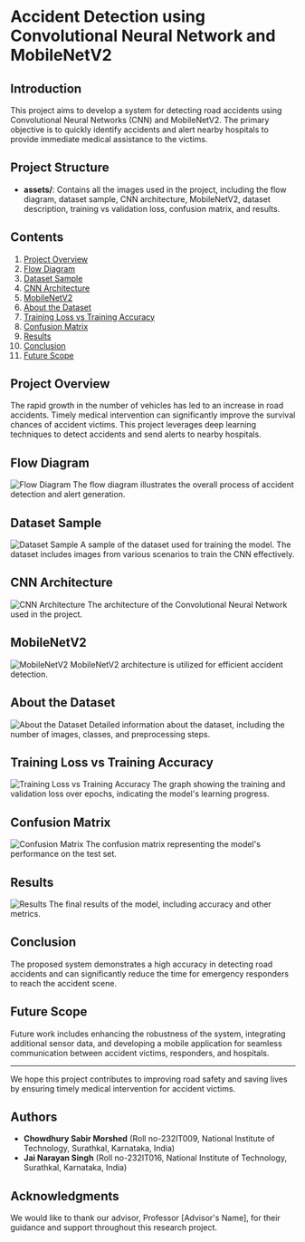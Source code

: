 # Accident Detection using Convolutional Neural Network and MobileNetV2

## Introduction
This project aims to develop a system for detecting road accidents using Convolutional Neural Networks (CNN) and MobileNetV2. The primary objective is to quickly identify accidents and alert nearby hospitals to provide immediate medical assistance to the victims.

## Project Structure
- **assets/**: Contains all the images used in the project, including the flow diagram, dataset sample, CNN architecture, MobileNetV2, dataset description, training vs validation loss, confusion matrix, and results.

## Contents
1. [Project Overview](#project-overview)
2. [Flow Diagram](#flow-diagram)
3. [Dataset Sample](#dataset-sample)
4. [CNN Architecture](#cnn-architecture)
5. [MobileNetV2](#mobilenetv2)
6. [About the Dataset](#about-the-dataset)
7. [Training Loss vs Training Accuracy](#training-lossvs-training-accuracy)
8. [Confusion Matrix](#confusion-matrix)
9. [Results](#results)
10. [Conclusion](#conclusion)
11. [Future Scope](#future-scope)

## Project Overview
The rapid growth in the number of vehicles has led to an increase in road accidents. Timely medical intervention can significantly improve the survival chances of accident victims. This project leverages deep learning techniques to detect accidents and send alerts to nearby hospitals.

## Flow Diagram
![Flow Diagram](assets/flow.png)
The flow diagram illustrates the overall process of accident detection and alert generation.

## Dataset Sample
![Dataset Sample](assets/ds.png)
A sample of the dataset used for training the model. The dataset includes images from various scenarios to train the CNN effectively.

## CNN Architecture
![CNN Architecture](assets/cnn.png)
The architecture of the Convolutional Neural Network used in the project.

## MobileNetV2
![MobileNetV2](assets/v2.png)
MobileNetV2 architecture is utilized for efficient accident detection.

## About the Dataset
![About the Dataset](assets/dataset.png)
Detailed information about the dataset, including the number of images, classes, and preprocessing steps.

## Training Loss vs Training Accuracy
![Training Loss vs Training Accuracy](assets/tvv.png)
The graph showing the training and validation loss over epochs, indicating the model's learning progress.

## Confusion Matrix
![Confusion Matrix](assets/cm.png)
The confusion matrix representing the model's performance on the test set.

## Results
![Results](assets/result.png)
The final results of the model, including accuracy and other metrics.

## Conclusion
The proposed system demonstrates a high accuracy in detecting road accidents and can significantly reduce the time for emergency responders to reach the accident scene.

## Future Scope
Future work includes enhancing the robustness of the system, integrating additional sensor data, and developing a mobile application for seamless communication between accident victims, responders, and hospitals.

---

We hope this project contributes to improving road safety and saving lives by ensuring timely medical intervention for accident victims.

## Authors
- **Chowdhury Sabir Morshed** (Roll no-232IT009, National Institute of Technology, Surathkal, Karnataka, India)
- **Jai Narayan Singh** (Roll no-232IT016, National Institute of Technology, Surathkal, Karnataka, India)

## Acknowledgments
We would like to thank our advisor, Professor [Advisor's Name], for their guidance and support throughout this research project.
